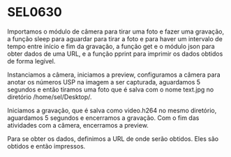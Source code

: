# SEL0630
Importamos o módulo de câmera para tirar uma foto e fazer uma gravação, a função sleep para aguardar para tirar a foto e para haver um intervalo de tempo entre início e fim da gravação, a função get e o módulo json para obter dados de uma URL, e a função pprint para imprimir os dados obtidos de forma legível.

Instanciamos a câmera, iniciamos a preview, configuramos a câmera para anotar os números USP na imagem a ser capturada, aguardamos 5 segundos e então tiramos uma foto que é salva com o nome text.jpg no diretório /home/sel/Desktop/.

Iniciamos a gravação, que é salva como video.h264 no mesmo diretório, aguardamos 5 segundos e encerramos a gravação. Com o fim das atividades com a câmera, encerramos a preview.

Para se obter os dados, definimos a URL de onde serão obtidos. Eles são obtidos e então impressos.
